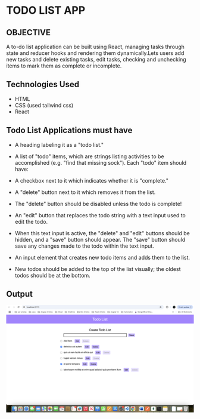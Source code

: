 # TODO LIST APP

## OBJECTIVE

A to-do list application can be built using React, managing tasks through state and reducer hooks and rendering them dynamically.Lets users add new tasks and delete existing tasks, edit tasks, checking and unchecking items to mark them as complete or incomplete.

## Technologies Used

- HTML
- CSS (used tailwind css)
- React

## Todo List Applications must have

- A heading labeling it as a "todo list."
- A list of "todo" items, which are strings listing activities to be accomplished (e.g. "find that missing sock"). Each "todo" item should have:

- A checkbox next to it which indicates whether it is "complete."
- A "delete" button next to it which removes it from the list.

- The "delete" button should be disabled unless the todo is complete!
- An "edit" button that replaces the todo string with a text input used to edit the todo.
- When this text input is active, the "delete" and "edit" buttons should be hidden, and a "save" button should appear. The "save" button should save any changes made to the todo within the text input.
- An input element that creates new todo items and adds them to the list.
- New todos should be added to the top of the list visually; the oldest todos should be at the bottom.

## Output

![alt text](image.png)
